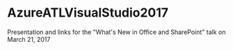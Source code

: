# AzureATLVisualStudio2017
Presentation and links for the "What's New in Office and SharePoint" talk on March 21, 2017
